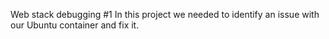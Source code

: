 Web stack debugging #1
In this project we needed to identify an issue with our Ubuntu container and fix it.
